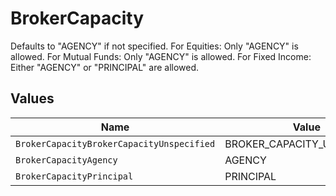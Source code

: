# BrokerCapacity

Defaults to "AGENCY" if not specified. For Equities: Only "AGENCY" is allowed. For Mutual Funds: Only "AGENCY" is allowed. For Fixed Income: Either "AGENCY" or "PRINCIPAL" are allowed.


## Values

| Name                                      | Value                                     |
| ----------------------------------------- | ----------------------------------------- |
| `BrokerCapacityBrokerCapacityUnspecified` | BROKER_CAPACITY_UNSPECIFIED               |
| `BrokerCapacityAgency`                    | AGENCY                                    |
| `BrokerCapacityPrincipal`                 | PRINCIPAL                                 |
